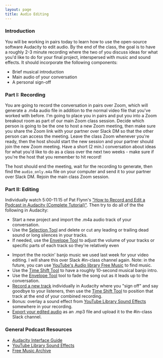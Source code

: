 ```yaml
---
layout: page
title: Audio Editing
---
```


### Introduction

You will be working in pairs today to learn how to use the open-source software Audacity to edit audio. By the end of the class, the goal is to have a roughly 2-3 minute recording where the two of you discuss ideas for what you'd like to do for your final project, interspersed with music and sound effects. It should incorporate the following components:

- Brief musical introduction
- Main audio of your conversation
- A personal sign-off

### Part I: Recording 

You are going to record the conversation in pairs over Zoom, which will generate a .m4a audio file in addition to the normal video file that you've worked with before. I'm going to place you in pairs and put you into a Zoom breakout room as part of our main Zoom class session. Decide which person is going to be the one to host a new Zoom meeting, then make sure you share the Zoom link with your partner over Slack DM so that the other person can access the meeting. Leave the class Zoom whenever you're ready, then the host should start the new session and your partner should join the new Zoom meeting. Have a short (2 min.) conversation about ideas for what you'd like to do as a class over the next two weeks - make sure if you're the host that you remember to hit record!

The host should end the meeting, wait for the recording to generate, then find the `audio_only.m4a` file on your computer and send it to your partner over Slack DM. Rejoin the main class Zoom session.

### Part II: Editing

Individually watch 5:00-11:15 of Pat Flynn's ["How to Record and Edit a Podcast in Audacity (Complete Tutorial)"](https://www.youtube.com/watch?v=xl-WDjWrTtk). Then try to do all of the the following in Audacity:

- Start a new project and import the .m4a audio track of your conversation. 
- Use the [Selection Tool](https://manual.audacityteam.org/man/selection_tool.htm) and delete or cut any leading or trailing dead sound or long silences in your tracks.
- If needed, use the [Envelope Tool](https://manual.audacityteam.org/man/envelope_tool.html) to adjust the volume of your tracks or specific parts of each track so they're relatively even
<!--- Use the [Time Shift Tool](https://manual.audacityteam.org/man/time_shift_tool.html) to move each track so that they will play back-to-back-->
- Import the the rockin' banjo music we used last week for your video editing. I will share this over Slack #in-class channel again. Note: in the future, you can use [YouTube's Audio library Free Music](https://www.youtube.com/audiolibrary/music) to find music. 
- Use the [Time Shift Tool](https://manual.audacityteam.org/man/time_shift_tool.html) to have a roughly 10-second musical banjo intro.
- Use the [Envelope Tool](https://manual.audacityteam.org/man/envelope_tool.html) tool to fade the song out as it leads up to the conversation.
- [Record a new track](https://manual.audacityteam.org/man/recording.html#newtrack) individually in Audacity where you "sign off" and say goodbye to your listeners, then use the [Time Shift Tool](https://manual.audacityteam.org/man/time_shift_tool.html) to position that track at the end of your combined recording.
- Bonus: overlay a sound effect from [YouTube Library Sound Effects](https://www.youtube.com/audiolibrary/soundeffects) somewhere in your recording.
- [Export your edited audio](https://manual.audacityteam.org/man/file_menu_export.html) as an .mp3 file and upload it to the #in-class Slack channel. 

### General Podcast Resources

- [Audacity Interface Guide](https://wit.audacityteam.org/)
- [YouTube Library Sound Effects](https://www.youtube.com/audiolibrary/soundeffects)
- [Free Music Archive](https://freemusicarchive.org/)